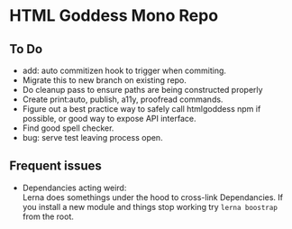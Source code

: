 # HTML Goddess Mono Repo

## To Do
-   add: auto commitizen hook to trigger when commiting.
- Migrate this to new branch on existing repo.
- Do cleanup pass to ensure paths are being constructed properly
- Create print:auto, publish, a11y, proofread commands.
- Figure out a best practice way to safely call htmlgoddess npm if possible, or good way to expose API interface.
- Find good spell checker.
- bug: serve test leaving process open.

## Frequent issues
- Dependancies acting weird:  
  Lerna does somethings under the hood to cross-link Dependancies. If you install a new module and things stop working try ```lerna boostrap``` from the root.